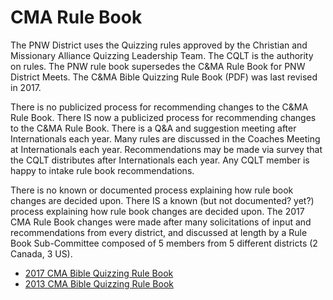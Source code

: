 # CMA Rule Book

The PNW District uses the Quizzing rules approved by the Christian and
Missionary Alliance Quizzing Leadership Team. The CQLT is the authority on
rules. The PNW rule book supersedes the C&MA Rule Book for PNW District Meets.
The C&MA Bible Quizzing Rule Book (PDF) was last revised in 2017.

There is no publicized process for recommending changes to the C&MA Rule Book.
There IS now a publicized process for recommending changes to the C&MA Rule
Book.  There is a Q&A and suggestion meeting after Internationals each year.
Many rules are discussed in the Coaches Meeting at Internationals each year.
Recommendations may be made via survey that the CQLT distributes after
Internationals each year.  Any CQLT member is happy to intake rule book
recommendations.

There is no known or documented process explaining how rule book changes are
decided upon.  There IS a known (but not documented? yet?) process explaining
how rule book changes are decided upon.  The 2017 CMA Rule Book changes were
made after many solicitations of input and recommendations from every district,
and discussed at length by a Rule Book Sub-Committee composed of 5 members from
5 different districts (2 Canada, 3 US).

- [2017 CMA Bible Quizzing Rule Book](CMA_rule_book_2017.pdf)
- [2013 CMA Bible Quizzing Rule Book](/downloads/CMA_rule_book_2013.pdf)
